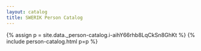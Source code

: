 ```yaml
---
layout: catalog
title: SWERIK Person Catalog
---
```

{% assign p = site.data._person-catalog.i-aihY66rhb8LqCkSn8GhKt %}
{% include person-catalog.html p=p %}

